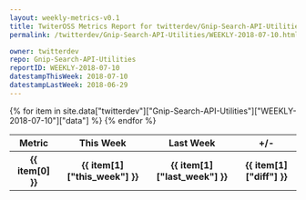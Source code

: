 ```yaml
---
layout: weekly-metrics-v0.1
title: TwiterOSS Metrics Report for twitterdev/Gnip-Search-API-Utilities | WEEKLY-2018-07-10
permalink: /twitterdev/Gnip-Search-API-Utilities/WEEKLY-2018-07-10.html

owner: twitterdev
repo: Gnip-Search-API-Utilities
reportID: WEEKLY-2018-07-10
datestampThisWeek: 2018-07-10
datestampLastWeek: 2018-06-29
---
```


<table style="width: 100%">
    <tr>
        <th>Metric</th>
        <th>This Week</th>
        <th>Last Week</th>
        <th>+/-</th>
    </tr>
    {% for item in site.data["twitterdev"]["Gnip-Search-API-Utilities"]["WEEKLY-2018-07-10"]["data"] %}
    <tr>
        <th>{{ item[0] }}</th>
        <th>{{ item[1]["this_week"] }}</th>
        <th>{{ item[1]["last_week"] }}</th>
        <th>{{ item[1]["diff"] }}</th>
    </tr>
    {% endfor %}
</table>

